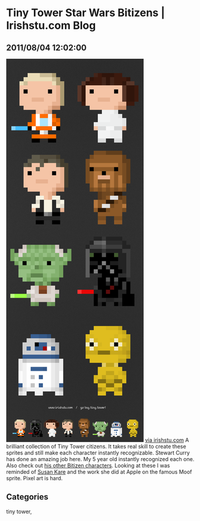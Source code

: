 # Tiny Tower Star Wars Bitizens | Irishstu.com Blog
## 2011/08/04 12:02:00 
![Tiny Tower Bitizens](images/bitizens.png)
[via irishstu.com](http://www.irishstu.com/stublog/2011/08/02/tiny-tower-star-wars-bitizens/)
A brilliant collection of Tiny Tower citizens. It takes real skill to create these sprites and still make each character instantly recognizable. Stewart Curry has done an amazing job here. My 5 year old instantly recognized each one. Also check out [his other Bitizen characters](http://irishstu.com/stublog). Looking at these I was reminded of [Susan Kare](http://library.stanford.edu/mac/primary/interviews/kare/trans.html) and the work she did at Apple on the famous Moof sprite. Pixel art is hard.
## Categories
tiny tower, 